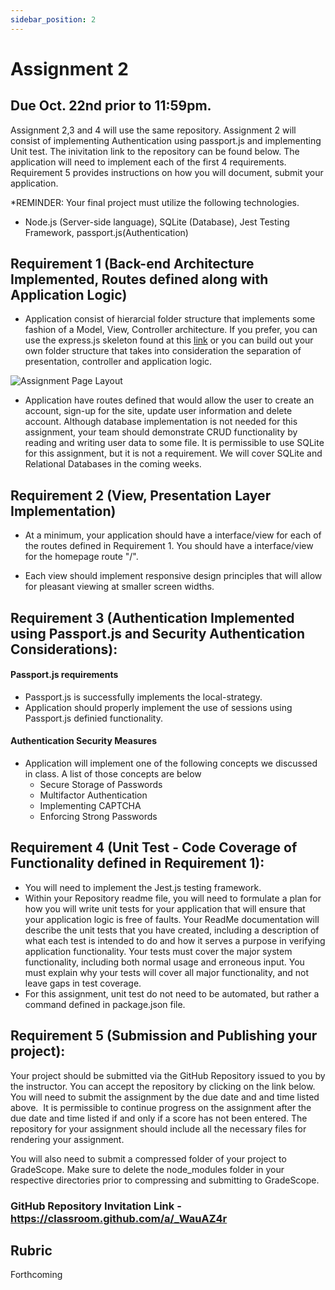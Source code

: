```yaml
---
sidebar_position: 2
---
```


# Assignment 2

## Due Oct. 22nd prior to 11:59pm.

Assignment 2,3 and 4 will use the same repository. Assignment 2 will consist of implementing Authentication using passport.js and implementing Unit test. The inivitation link to the repository can be found below. The application will need to implement each of the first 4 requirements. Requirement 5 provides instructions on how you will document, submit your application.

*REMINDER:  Your final project must utilize the following technologies.
 - Node.js (Server-side language), SQLite (Database), Jest Testing Framework, passport.js(Authentication)


## Requirement 1 (Back-end Architecture Implemented, Routes defined along with Application Logic)

- Application consist of hierarcial folder structure that implements some fashion of a Model, View, Controller architecture.  If you prefer, you can use the express.js skeleton found at this [link](https://expressjs.com/en/starter/generator.html) or you can build out your own folder structure that takes into consideration the separation of presentation, controller and application logic.

![Assignment Page Layout](https://instructorc.github.io/uic_course_app/img/mvc_uml_diagram.png)

- Application have routes defined that would allow the user to create an account, sign-up for the site, update user information and delete account.  Although database implementation is not needed for this assignment, your team should demonstrate CRUD functionality by reading and writing user data to some file.  It is permissible to use SQLite for this assignment, but it is not a requirement.  We will cover SQLite and Relational Databases in the coming weeks.

## Requirement 2 (View, Presentation Layer Implementation)
-  At a minimum, your application should have a interface/view for each of the routes defined in Requirement 1.  You should have a interface/view for the homepage route "/".

-  Each view should implement responsive design principles that will allow for pleasant viewing at smaller screen widths.

## Requirement 3 (Authentication Implemented using Passport.js and Security Authentication Considerations):

#### Passport.js requirements
- Passport.js is successfully implements the local-strategy.
- Application should properly implement the use of sessions using Passport.js definied functionality.

#### Authentication Security Measures
- Application will implement one of the following concepts we discussed in class.  A list of those concepts are below
    - Secure Storage of Passwords
    - Multifactor Authentication
    - Implementing CAPTCHA
    - Enforcing Strong Passwords

## Requirement 4 (Unit Test - Code Coverage of Functionality defined in Requirement 1):
 - You will need to implement the Jest.js testing framework.
 - Within your Repository readme file, you will need to formulate a plan for how you will write unit tests for your application that will ensure that your application logic is free of faults. Your ReadMe documentation will describe the unit tests that you have created, including a description of what each test is intended to do and how it serves a purpose in verifying application functionality. Your tests must cover the major system functionality, including both normal usage and erroneous input. You must explain why your tests will cover all major functionality, and not leave gaps in test coverage. 
 - For this assignment, unit test do not need to be automated, but rather a command defined in package.json file.


## Requirement 5 (Submission and Publishing your project):

Your project should be submitted via the GitHub Repository issued to you by the instructor.  You can accept the repository by clicking on the link below.  You will need to submit the assignment by the due date and and time listed above.  It is permissible to continue progress on the assignment after the due date and time listed if and only if a score has not been entered. The repository for your assignment should include all the necessary files for rendering your assignment. 

You will also need to submit a compressed folder of your project to GradeScope.  Make sure to delete the node_modules folder in your respective directories prior to compressing and submitting to GradeScope.

### GitHub Repository Invitation Link - https://classroom.github.com/a/_WauAZ4r 


## Rubric
Forthcoming 
